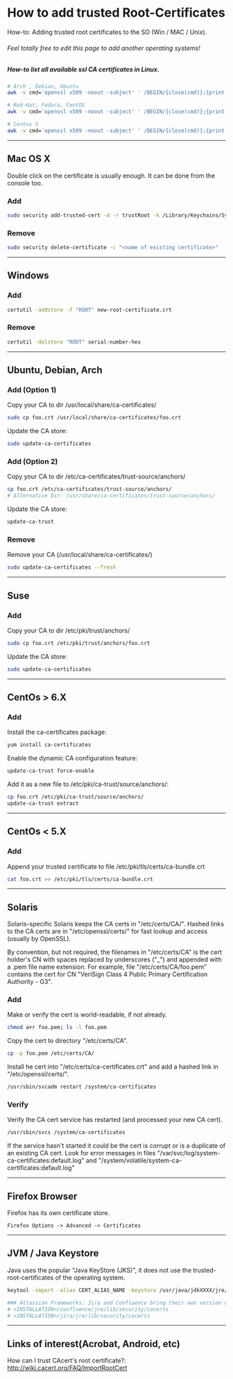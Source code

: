 # How to add trusted Root-Certificates

How-to: Adding trusted root certificates to the SO (Win / MAC / Unix).

###### Feel totally free to edit this page to add another operating systems!

##### How-to list all available ssl CA certificates in Linux.
```bash
# Arch , Debian, Ubuntu
awk -v cmd='openssl x509 -noout -subject' ' /BEGIN/{close(cmd)};{print | cmd}' < /etc/ssl/certs/ca-certificates.crt

# Red-Hat, Fedora, CentOS
awk -v cmd='openssl x509 -noout -subject' ' /BEGIN/{close(cmd)};{print | cmd}' < /etc/ssl/certs/ca-bundle.crt

# Centos 5
awk -v cmd='openssl x509 -noout -subject' ' /BEGIN/{close(cmd)};{print | cmd}' < /etc/pki/tls/certs/ca-bundle.crt
```
---

## Mac OS X

Double click on the certificate is usually enough. It can be done from the console too.

### Add
```bash
sudo security add-trusted-cert -d -r trustRoot -k /Library/Keychains/System.keychain ~/new-root-certificate.crt
```
### Remove
```bash
sudo security delete-certificate -c "<name of existing certificate>"
```

---

## Windows

### Add
```bash
certutil -addstore -f "ROOT" new-root-certificate.crt
```

### Remove
```bash
certutil -delstore "ROOT" serial-number-hex
```

---

## Ubuntu, Debian, Arch

### Add (Option 1)
Copy your CA to dir /usr/local/share/ca-certificates/
```bash
sudo cp foo.crt /usr/local/share/ca-certificates/foo.crt
```
Update the CA store:
```bash
sudo update-ca-certificates
```
### Add (Option 2)
Copy your CA to dir /etc/ca-certificates/trust-source/anchors/
```bash
cp foo.crt /etc/ca-certificates/trust-source/anchors/
# Alternative Dir: /usr/share/ca-certificates/trust-source/anchors/
```
Update the CA store:
```bash
update-ca-trust
```

### Remove

Remove your CA (/usr/local/share/ca-certificates/)
```bash
sudo update-ca-certificates --fresh
```

---

## Suse 

### Add
Copy your CA to dir /etc/pki/trust/anchors/
```bash
sudo cp foo.crt /etc/pki/trust/anchors/foo.crt
```
Update the CA store:
```bash
sudo update-ca-certificates
```

---

## CentOs > 6.X

### Add
Install the ca-certificates package:
```bash
yum install ca-certificates
```
Enable the dynamic CA configuration feature:
```bash
update-ca-trust force-enable
```
Add it as a new file to /etc/pki/ca-trust/source/anchors/:
```bash
cp foo.crt /etc/pki/ca-trust/source/anchors/
update-ca-trust extract
```

---

## CentOs < 5.X

### Add
Append your trusted certificate to file /etc/pki/tls/certs/ca-bundle.crt
```bash
cat foo.crt >> /etc/pki/tls/certs/ca-bundle.crt
```

---

## Solaris

Solaris-specific Solaris keeps the CA certs in "/etc/certs/CA/".
Hashed links to the CA certs are in "/etc/openssl/certs/" for fast lookup and access (usually by OpenSSL). 

By convention, but not required, the filenames in "/etc/certs/CA" is the cert holder's CN with spaces replaced by underscores ("_") and appended with a .pem file name extension. For example, file "/etc/certs/CA/foo.pem" contains the cert for CN "VeriSign Class 4 Public Primary Certification Authority - G3".

### Add

Make or verify the cert is world-readable, if not already.
```bash
chmod a+r foo.pem; ls -l foo.pem
```

Copy the cert to directory "/etc/certs/CA".
```bash
cp -p foo.pem /etc/certs/CA/
```

Install he cert into "/etc/certs/ca-certificates.crt" and add a hashed link in "/etc/openssl/certs/".
```bash
/usr/sbin/svcadm restart /system/ca-certificates
```

### Verify

Verify the CA cert service has restarted (and processed your new CA cert).
```bash
/usr/sbin/svcs /system/ca-certificates
```
If the service hasn't started it could be the cert is corrupt or is a duplicate of an existing CA cert. Look for error messages in files "/var/svc/log/system-ca-certificates:default.log" and "/system/volatile/system-ca-certificates:default.log"

---

## Firefox Browser
Firefox has its own certificate store.
```
Firefox Options -> Advanced -> Certificates
```

---

## JVM / Java Keystore
Java uses the popular "Java KeyStore (JKS)", it does not use the trusted-root-certificates of the operating system.
```bash
keytool -import -alias CERT_ALIAS_NAME -keystore /usr/java/jdkXXXX/jre/lib/security/cacerts -file foo.crt

### Atlassian Frameworks: Jira and Confluence bring their own version of java.
# <INSTALLATION>/confluence/jre/lib/security/cacerts
# <INSTALLATION>/jira/jre/lib/security/cacerts
```
---

## Links of interest​ (Acrobat, Android, etc)
How can I trust CAcert's root certificate?: http://wiki.cacert.org/FAQ/ImportRootCert
